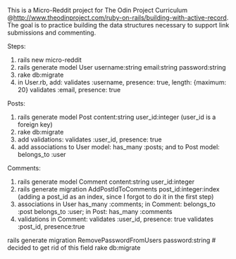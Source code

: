 This is a Micro-Reddit project for The Odin Project Curriculum @http://www.theodinproject.com/ruby-on-rails/building-with-active-record. The goal is to practice building the data structures necessary to support link submissions and commenting.

Steps:
1. rails new micro-reddit
2. rails generate model User username:string email:string password:string
3. rake db:migrate
4. in User.rb, add: 
    validates :username, presence: true, length: {maximum: 20}
    validates :email, presence: true

Posts:
1. rails generate model Post content:string user_id:integer (user_id is a foreign key) 
2. rake db:migrate
3. add validations: validates :user_id, presence: true
3. add associations to User model: has_many :posts; and to Post model: belongs_to :user

Comments:
1. rails generate model Comment content:string user_id:integer
2. rails generate migration AddPostIdToComments post_id:integer:index (adding a post_id as an index, since I forgot to do it in the first step)
3. associations in User has_many :comments; in Comment: belongs_to :post belongs_to :user; in Post: has_many :comments
4. validations in Comment: validates :user_id, presence: true
    validates :post_id, presence:true

rails generate migration RemovePasswordFromUsers password:string # decided to get rid of this field
rake db:migrate
